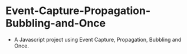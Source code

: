 # Event-Capture-Propagation-Bubbling-and-Once

- A Javascript project using Event Capture, Propagation, Bubbling and Once.

